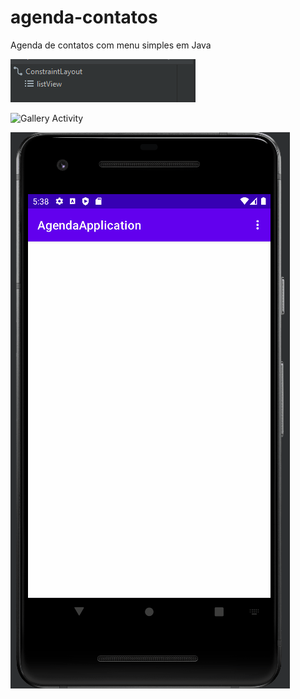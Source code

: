 # agenda-contatos
Agenda de contatos com menu simples em Java

![Main Activity](activity_main.PNG)
<br>

![Gallery Activity](details_activity.PNG)
<br>

![](Animação.gif)
